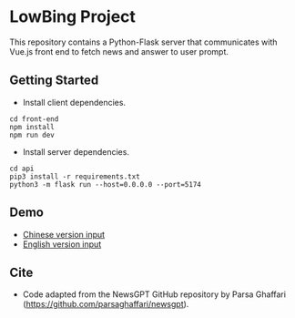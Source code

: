 # LowBing Project

This repository contains a Python-Flask server that communicates with Vue.js front end to fetch news and answer to user prompt.

## Getting Started


- Install client dependencies.

```
cd front-end
npm install
npm run dev
```


- Install server dependencies.

```
cd api
pip3 install -r requirements.txt
python3 -m flask run --host=0.0.0.0 --port=5174

```


## Demo

- [Chinese version input](https://github.com/monmonli/lowbing/assets/79496995/b280fc2a-63f2-4f3e-9c22-4fee35d99e96)
- [English version input](https://github.com/monmonli/lowbing/assets/79496995/389ff3cd-1891-440e-bf8e-7fed2904c842)

## Cite

- Code adapted from the NewsGPT GitHub repository by Parsa Ghaffari (https://github.com/parsaghaffari/newsgpt).
